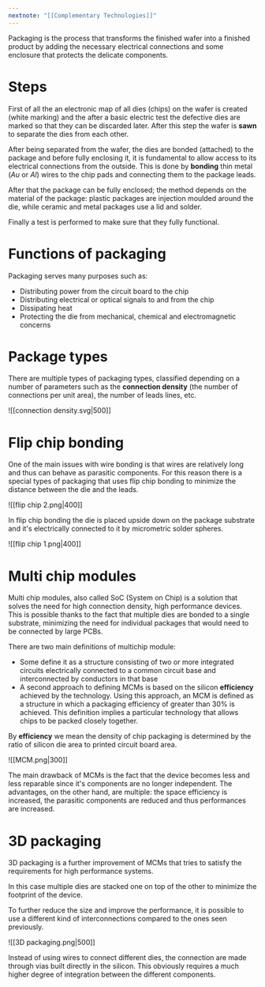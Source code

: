 ```yaml
---
nextnote: "[[Complementary Technologies]]"
---
```


Packaging is the process that transforms the finished wafer into a finished product by adding the necessary electrical connections and some enclosure that protects the delicate components.

# Steps

First of all the an electronic map of all dies (chips) on the wafer is created (white marking) and the after a basic electric test the defective dies are marked so that they can be discarded later. After this step the wafer is **sawn** to separate the dies from each other.  

After being separated from the wafer, the dies are bonded (attached) to the package and before fully enclosing it, it is fundamental to allow access to its electrical connections from the outside. This is done by **bonding** thin metal ($Au$ or $Al$) wires to the chip pads and connecting them to the package leads.

After that the package can be fully enclosed; the method depends on the material of the package: plastic packages are injection moulded around the die, while ceramic and metal packages use a lid and solder.

Finally a test is performed to make sure that they fully functional.

# Functions of packaging

Packaging serves many purposes such as:

- Distributing power from the circuit board to the chip
- Distributing electrical or optical signals to and from the chip
- Dissipating heat
- Protecting the die from mechanical, chemical and electromagnetic concerns

# Package types

There are multiple types of packaging types, classified depending on a number of parameters such as the **connection density** (the number of connections per unit area), the number of leads lines, etc.

![[connection density.svg|500]]

# Flip chip bonding

One of the main issues with wire bonding is that wires are relatively long and thus can behave as parasitic components. For this reason there is a special types of packaging that uses flip chip bonding to minimize the distance between the die and the leads.

![[flip chip 2.png|400]]

In flip chip bonding the die is placed upside down on the package substrate and it's electrically connected to it by micrometric solder spheres.

![[flip chip 1.png|400]]

# Multi chip modules

Multi chip modules, also called SoC (System on Chip) is a solution that solves the need for high connection density, high performance devices. This is possible thanks to the fact that multiple dies are bonded to a single substrate, minimizing the need for individual packages that would need to be connected by large PCBs.

There are two main definitions of multichip module:

- Some define it as a structure consisting of two or more integrated circuits electrically connected to a common circuit base and interconnected by conductors in that base
- A second approach to defining MCMs is based on the silicon **efficiency** achieved by the technology. Using this approach, an MCM is defined as a structure in which a packaging efficiency of greater than 30% is achieved. This definition implies a particular technology that allows chips to be packed closely together.

By **efficiency** we mean the density of chip packaging is determined by the ratio of silicon die area to printed circuit board area.

![[MCM.png|300]]

The main drawback of MCMs is the fact that the device becomes less and less reparable since it's components are no longer independent. The advantages, on the other hand, are multiple: the space efficiency is increased, the parasitic components are reduced and thus performances are increased.

# 3D packaging

3D packaging is a further improvement of MCMs that tries to satisfy the requirements for high performance systems.

In this case multiple dies are stacked one on top of the other to minimize the footprint of the device. 

To further reduce the size and improve the performance, it is possible to use a different kind of interconnections compared to the ones seen previously.

![[3D packaging.png|500]]

Instead of using wires to connect different dies, the connection are made through vias built directly in the silicon. This obviously requires a much higher degree of integration between the different components.

